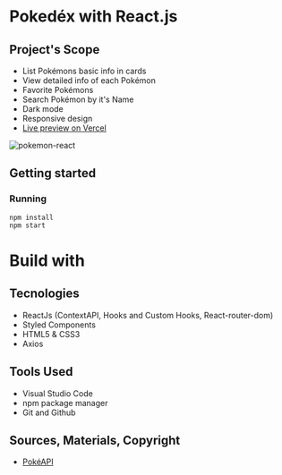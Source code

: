 # Pokedéx with React.js

## Project's Scope
* List Pokémons basic info in cards
* View detailed info of each Pokémon
* Favorite Pokémons
* Search Pokémon by it's Name
* Dark mode
* Responsive design
* [Live preview on Vercel](https://pokedex-react-flax.vercel.app/)

![pokemon-react](https://github.com/JFilgueira/pokedex-react/assets/103948600/b2256f72-a70a-4024-bce9-fc8a7ed9b652)


## Getting started

### Running 
```
npm install
npm start
```
# Build with

## Tecnologies
* ReactJs (ContextAPI, Hooks and Custom Hooks, React-router-dom)
* Styled Components
* HTML5 & CSS3
* Axios

## Tools Used
* Visual Studio Code
* npm package manager
* Git and Github

## Sources, Materials, Copyright
* [PokéAPI](https://pokeapi.co/)
